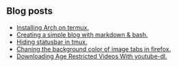 ## Blog posts
<!-- BLOG-POST-LIST:START -->
- [Installing Arch on termux.](https://furycd001.github.io/installing-arch-on-termux/)
- [Creating a simple blog with markdown &amp; bash.](https://furycd001.github.io/creating-a-simple-blog-with-markdown-and-bash/)
- [Hiding statusbar in tmux.](https://furycd001.github.io/hiding-statusbar-in-tmux/)
- [Chaning the background color of image tabs in firefox.](https://furycd001.github.io/chaning-the-background-color-of-image-tabs-in-firefox/)
- [Downloading Age Restricted Videos With youtube-dl.](https://furycd001.github.io/downloading-age-restricted-videos-with-youtube-dl/)
<!-- BLOG-POST-LIST:END -->

<!--
**furycd001/furycd001** is a ✨ _special_ ✨ repository because its `README.md` (this file) appears on your GitHub profile.

Here are some ideas to get you started:

- 🔭 I’m currently working on ...
- 🌱 I’m currently learning ...
- 👯 I’m looking to collaborate on ...
- 🤔 I’m looking for help with ...
- 💬 Ask me about ...
- 📫 How to reach me: ...
- 😄 Pronouns: ...
- ⚡ Fun fact: ...
-->

